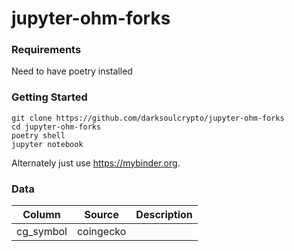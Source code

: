 # jupyter-ohm-forks

### Requirements
Need to have poetry installed

### Getting Started

```
git clone https://github.com/darksoulcrypto/jupyter-ohm-forks
cd jupyter-ohm-forks
poetry shell
jupyter notebook
```

Alternately just use https://mybinder.org.

### Data

| Column        | Source        | Description  |
| ------------- |:-------------:| ------------:|
| cg_symbol     | coingecko     |              |